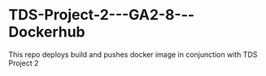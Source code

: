 # TDS-Project-2---GA2-8---Dockerhub
This repo deploys build and pushes docker image in conjunction with TDS Project 2
